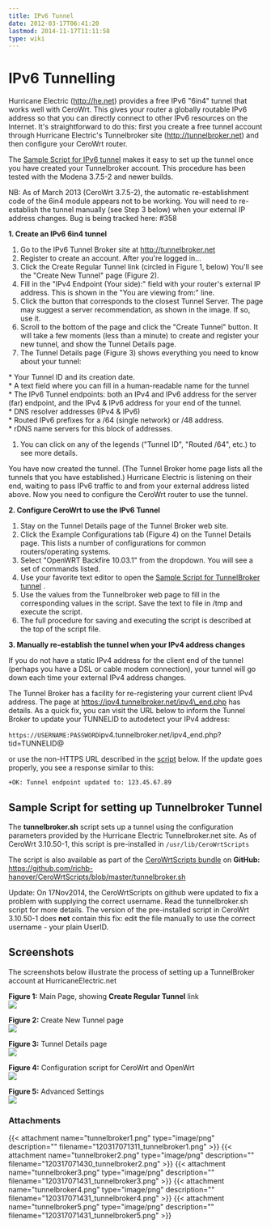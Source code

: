 ```yaml
---
title: IPv6 Tunnel
date: 2012-03-17T06:41:20
lastmod: 2014-11-17T11:11:58
type: wiki
---
```

IPv6 Tunnelling
===============

Hurricane Electric (http://he.net) provides a free IPv6 "6in4" tunnel
that works well with CeroWrt. This gives your router a globally routable
IPv6 address so that you can directly connect to other IPv6 resources on
the Internet. It's straightforward to do this: first you create a free
tunnel account through Hurricane Electric's Tunnelbroker site
(http://tunnelbroker.net) and then configure your CeroWrt router.

The
[Sample Script for IPv6 tunnel](IPv6_Tunnel.md) makes it easy to set up the tunnel once
you have created your Tunnelbroker account. This procedure has been
tested with the Modena 3.7.5-2 and newer builds.

NB: As of March 2013 (CeroWrt 3.7.5-2), the automatic re-establishment
code of the 6in4 module appears not to be working. You will need to
re-establish the tunnel manually (see Step 3 below) when your external
IP address changes. Bug is being tracked here: \#358

**1. Create an IPv6 6in4 tunnel**

1.  Go to the IPv6 Tunnel Broker site at http://tunnelbroker.net
2.  Register to create an account. After you're logged in...
3.  Click the Create Regular Tunnel link (circled in Figure 1, below)
    You'll see the "Create New Tunnel" page (Figure 2).
4.  Fill in the "IPv4 Endpoint (Your side):" field with your router's
    external IP address. This is shown in the "You are viewing
    from:" line.
5.  Click the button that corresponds to the closest Tunnel Server. The
    page may suggest a server recommendation, as shown in the image. If
    so, use it.
6.  Scroll to the bottom of the page and click the "Create
    Tunnel" button. It will take a few moments (less than a minute) to
    create and register your new tunnel, and show the Tunnel
    Details page.
7.  The Tunnel Details page (Figure 3) shows everything you need to know
    about your tunnel:

\* Your Tunnel ID and its creation date.\
\* A text field where you can fill in a human-readable name for the
tunnel\
\* The IPv6 Tunnel endpoints: both an IPv4 and IPv6 address for the
server (far) endpoint, and the IPv4 & IPv6 address for your end of the
tunnel.\
\* DNS resolver addresses (IPv4 & IPv6)\
\* Routed IPv6 prefixes for a /64 (single network) or /48 address.\
\* rDNS name servers for this block of addresses.

1.  You can click on any of the legends ("Tunnel ID", "Routed
    /64", etc.) to see more details.

You have now created the tunnel. (The Tunnel Broker home page lists all
the tunnels that you have established.) Hurricane Electric is listening
on their end, waiting to pass IPv6 traffic to and from your external
address listed above. Now you need to configure the CeroWrt router to
use the tunnel.

**2. Configure CeroWrt to use the IPv6 Tunnel**

1.  Stay on the Tunnel Details page of the Tunnel Broker web site.
2.  Click the Example Configurations tab (Figure 4) on the Tunnel
    Details page. This lists a number of configurations for common
    routers/operating systems.
3.  Select "OpenWRT Backfire 10.03.1" from the dropdown. You will see a
    set of commands listed.
4.  Use your favorite text editor to open the
    [Sample     Script for TunnelBroker tunnel](IPv6_Tunnel.md) .
5.  Use the values from the Tunnelbroker web page to fill in the
    corresponding values in the script. Save the text to file in /tmp
    and execute the script.
6.  The full procedure for saving and executing the script is described
    at the top of the script file.

**3. Manually re-establish the tunnel when your IPv4 address changes**

If you do not have a static IPv4 address for the client end of the
tunnel (perhaps you have a DSL or cable modem connection), your tunnel
will go down each time your external IPv4 address changes.

The Tunnel Broker has a facility for re-registering your current client
IPv4 address. The page at https://ipv4.tunnelbroker.net/ipv4\_end.php
has details. As a quick fix, you can visit the URL below to inform the
Tunnel Broker to update your TUNNELID to autodetect your IPv4 address:

`https://USERNAME:PASSWORD`ipv4.tunnelbroker.net/ipv4\_end.php?tid=TUNNELID@

or use the non-HTTPS URL described in the
[script](IPv6_Tunnel.md)
below. If the update goes properly, you see a response similar to this:

`+OK: Tunnel endpoint updated to: 123.45.67.89`

Sample Script for setting up Tunnelbroker Tunnel
------------------------------------------------

The **tunnelbroker.sh** script sets up a tunnel using the configuration
parameters provided by the Hurricane Electric Tunnelbroker.net site. As
of CeroWrt 3.10.50-1, this script is pre-installed in
`/usr/lib/CeroWrtScripts`

The script is also available as part of the [CeroWrtScripts
bundle](http://www.bufferbloat.net/projects/cerowrt/wiki/CeroWrtScripts)
on **GitHub:**
https://github.com/richb-hanover/CeroWrtScripts/blob/master/tunnelbroker.sh

Update: On 17Nov2014, the CeroWrtScripts on github were updated to fix a
problem with supplying the correct username. Read the tunnelbroker.sh
script for more details. The version of the pre-installed script in
CeroWrt 3.10.50-1 does **not** contain this fix: edit the file manually
to use the correct username - your plain UserID.

Screenshots
-----------

The screenshots below illustrate the process of setting up a
TunnelBroker account at HurricaneElectric.net

**Figure 1:** Main Page, showing **Create Regular Tunnel** link\
![](/attachments/120317071311_tunnelbroker1.png)

**Figure 2:** Create New Tunnel page\
![](/attachments/120317071430_tunnelbroker2.png)

**Figure 3:** Tunnel Details page\
![](/attachments/120317071431_tunnelbroker3.png)

**Figure 4:** Configuration script for CeroWrt and OpenWrt\
![](/attachments/120317071431_tunnelbroker4.png)

**Figure 5:** Advanced Settings\
![](/attachments/120317071431_tunnelbroker5.png)

### Attachments
{{< attachment name="tunnelbroker1.png" type="image/png" description="" filename="120317071311_tunnelbroker1.png" >}}
{{< attachment name="tunnelbroker2.png" type="image/png" description="" filename="120317071430_tunnelbroker2.png" >}}
{{< attachment name="tunnelbroker3.png" type="image/png" description="" filename="120317071431_tunnelbroker3.png" >}}
{{< attachment name="tunnelbroker4.png" type="image/png" description="" filename="120317071431_tunnelbroker4.png" >}}
{{< attachment name="tunnelbroker5.png" type="image/png" description="" filename="120317071431_tunnelbroker5.png" >}}
